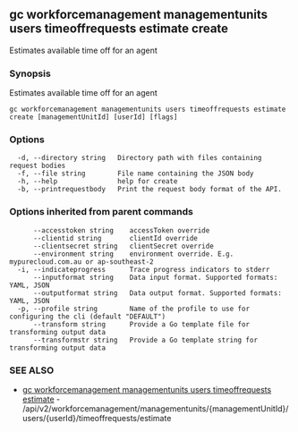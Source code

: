## gc workforcemanagement managementunits users timeoffrequests estimate create

Estimates available time off for an agent

### Synopsis

Estimates available time off for an agent

```
gc workforcemanagement managementunits users timeoffrequests estimate create [managementUnitId] [userId] [flags]
```

### Options

```
  -d, --directory string   Directory path with files containing request bodies
  -f, --file string        File name containing the JSON body
  -h, --help               help for create
  -b, --printrequestbody   Print the request body format of the API.
```

### Options inherited from parent commands

```
      --accesstoken string    accessToken override
      --clientid string       clientId override
      --clientsecret string   clientSecret override
      --environment string    environment override. E.g. mypurecloud.com.au or ap-southeast-2
  -i, --indicateprogress      Trace progress indicators to stderr
      --inputformat string    Data input format. Supported formats: YAML, JSON
      --outputformat string   Data output format. Supported formats: YAML, JSON
  -p, --profile string        Name of the profile to use for configuring the cli (default "DEFAULT")
      --transform string      Provide a Go template file for transforming output data
      --transformstr string   Provide a Go template string for transforming output data
```

### SEE ALSO

* [gc workforcemanagement managementunits users timeoffrequests estimate](gc_workforcemanagement_managementunits_users_timeoffrequests_estimate.html)	 - /api/v2/workforcemanagement/managementunits/{managementUnitId}/users/{userId}/timeoffrequests/estimate



